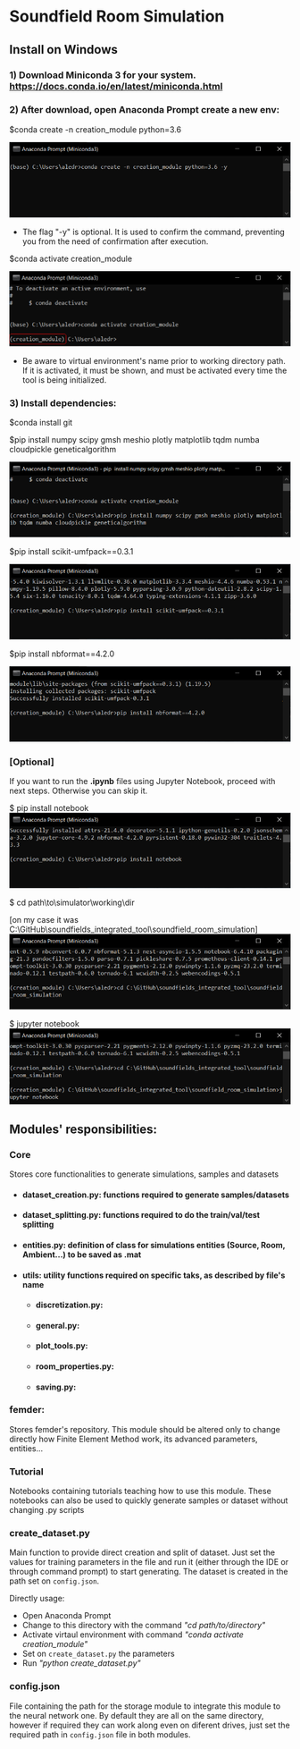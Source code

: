 # Soundfield Room Simulation


##  **Install on Windows**

### 1) Download Miniconda 3 for your system. https://docs.conda.io/en/latest/miniconda.html

### 2) After download, open Anaconda Prompt create a new env:

$conda create -n creation_module python=3.6

![Step1](img\tutorial_1.PNG "Installation step 1")

* The flag "-y" is optional. It is used to confirm the command, preventing you from the need of confirmation after execution.

$conda activate creation_module

![Step2](img\tutorial_2.PNG "Installation step 2")

* Be aware to virtual environment's name prior to working directory path. If it is activated, it must be shown, and must be activated every time the tool is being initialized.

### 3) Install dependencies:

$conda install git

$pip install numpy scipy gmsh meshio plotly matplotlib tqdm numba cloudpickle geneticalgorithm

![Step3](img\tutorial_3.PNG "Installation step 3")

$pip install scikit-umfpack==0.3.1

![Step4](img\tutorial_4.PNG "Installation step 4")

$pip install nbformat==4.2.0

![Step5](img\tutorial_5.PNG "Installation step 5")

### **[Optional]**

If you want to run the **.ipynb** files using Jupyter Notebook, proceed with next steps. Otherwise you can skip it.

$ pip install notebook
![Step6](img\tutorial_6.PNG "Installation step 6")

$ cd path\to\simulator\working\dir 

[on my case it was C:\GitHub\soundfields_integrated_tool\soundfield_room_simulation]
![Step7](img\tutorial_7.PNG "Installation step 7")

$ jupyter notebook
![Step8](img\tutorial_8.PNG "Installation step 8")

## **Modules' responsibilities**:



### **Core**

Stores core functionalities to generate simulations, samples and datasets

* #### dataset_creation.py: functions required to generate samples/datasets

* #### dataset_splitting.py: functions required to do the train/val/test splitting
* #### entities.py: definition of class for simulations entities (Source, Room, Ambient...) to be saved as .mat

* #### utils: utility functions required on specific taks, as described by file's name
    *  #### discretization.py:
    *  #### general.py:
    *  #### plot_tools.py:
    *  #### room_properties.py:
    *  #### saving.py:


### **femder**:

Stores femder's repository. This module should be altered only to change directly how Finite Element Method work, its advanced parameters, entities...

### **Tutorial**

Notebooks containing tutorials teaching how to use this module. These notebooks can also be used to quickly generate samples or dataset without changing .py scripts

### **create_dataset.py**

Main function to provide direct creation and split of dataset. Just set the values for training parameters in the file and run it (either through the IDE or through command prompt) to start generating. The dataset is created in the path set on `config.json`.

Directly usage:
* Open Anaconda Prompt
* Change to this directory with the command *"cd path/to/directory"*
* Activate virtaul environment with command *"conda activate creation_module"*
* Set on `create_dataset.py` the parameters
* Run *"python create_dataset.py"*
### **config.json**

File containing the path for the storage module to integrate this module to the neural network one. By default they are all on the same directory, however if required they can work along even on diferent drives, just set the required path in `config.json` file in both modules.